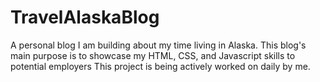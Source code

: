 # TravelAlaskaBlog
A personal blog I am building about my time living in Alaska. 
This blog's main purpose is to showcase my HTML, CSS, and Javascript skills to potential employers
This project is being actively worked on daily by me. 
